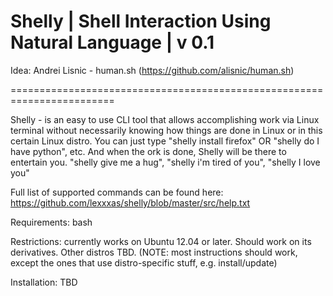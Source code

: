Shelly | Shell Interaction Using Natural Language | v 0.1
========================================================================

Idea: Andrei Lisnic - human.sh (https://github.com/alisnic/human.sh)

========================================================================


Shelly - is an easy to use CLI tool that allows accomplishing work
via Linux terminal without necessarily knowing how things are done in
Linux or in this certain Linux distro. You can just type "shelly
install firefox" OR "shelly do I have python", etc. And when the ork is done,
Shelly will be there to entertain you. "shelly give me a hug",
"shelly i'm tired of you", "shelly I love you"

Full list of supported commands can be found here:
https://github.com/lexxxas/shelly/blob/master/src/help.txt

Requirements: bash

Restrictions: currently works on Ubuntu 12.04 or later. Should work on its derivatives.
            Other distros TBD. (NOTE: most instructions should work, except the ones that 
            use distro-specific stuff, e.g. install/update)


Installation: TBD